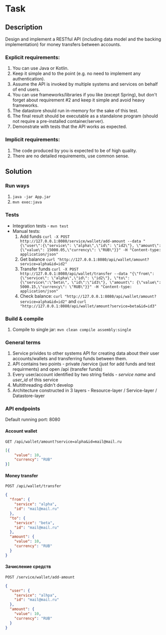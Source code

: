 # Task

## Description

Design and implement a RESTful API (including data model and the backing implementation) for
money transfers between accounts.
### Explicit requirements:
1. You can use Java or Kotlin.
1. Keep it simple and to the point (e.g. no need to implement any authentication).
1. Assume the API is invoked by multiple systems and services on behalf of end users.
1. You can use frameworks/libraries if you like (except Spring), but don't forget about
requirement #2 and keep it simple and avoid heavy frameworks.
1. The datastore should run in-memory for the sake of this test.
1. The final result should be executable as a standalone program (should not require a
pre-installed container/server).
1. Demonstrate with tests that the API works as expected.
### Implicit requirements:
1. The code produced by you is expected to be of high quality.
1. There are no detailed requirements, use common sense.

## Solution

### Run ways
1. `java -jar App.jar`
1. `mvn exec:java`

### Tests
* Integration tests -  `mvn test`
* Manual tests:
  1. Add funds `curl -X POST http://127.0.0.1:8080/service/wallet/add-amount --data "{\"user\":{\"service\": \"alpha\",\"id\": \"id2\"}, \"amount\": {\"value\": 15000.05,\"currency\": \"RUB\"}}" -H "Content-type: application/json"`
  1. Get balance `curl "http://127.0.0.1:8080/api/wallet/amount?service=alpha&id=id2"`
  1. Transfer funds `curl -X POST http://127.0.0.1:8080/api/wallet/transfer --data "{\"from\":{\"service\": \"alpha\",\"id\": \"id2\"}, \"to\":{\"service\":\"beta\", \"id\":\"id3\"}, \"amount\": {\"value\": 5000.15,\"currency\": \"RUB\"}}" -H "Content-type: application/json"`
  1. Check balance: `curl "http://127.0.0.1:8080/api/wallet/amount?service=alpha&id=id2"` and `curl "http://127.0.0.1:8080/api/wallet/amount?service=beta&id=id3"`

### Build & compile
1. Compile to single jar: `mvn clean compile assembly:single`

### General terms

1. Service privides to other systems API for creating data about their user accounts/wallets and transferring funds between them.
1. API contains two points - private /service (just for add funds and test requirments) and open /api (transfer funds)
1. Every user/account identified by two string fields - _service name_ and _user_id_ of this service
1. Multithreading didn't develop
1. Architecture constructed in 3 layers - Resource-layer / Service-layer / Datastore-layer

### API endpoints

Default running port: 8080

#### Account wallet
`GET /api/wallet/amount?service=alpha&id=mail@mail.ru`
```json
[{
    "value": 10,
    "currency": "RUB"
}]
```


#### Money transfer

`POST /api/wallet/transfer`
```json
{
  "from": {
    "service": "alpha",
    "id": "mail@mail.ru"
  },
  "to": {
    "service": "beta",
    "id": "mail@mail.ru"
  },
  "amount": {
    "value": 10,
    "currency": "RUB"
  }
}
```

#### Зачисление средств
`POST /service/wallet/add-amount`
```json
{
  "user": {
    "service": "alhpa",
    "id": "mail@mail.ru"
  },
  "amount": {
    "value": 10,
    "currency": "RUB"
  }
}
```
